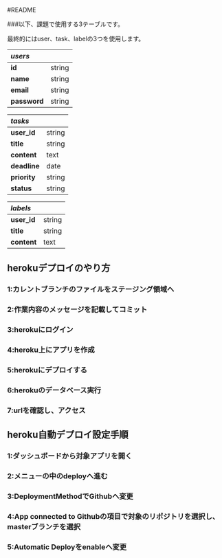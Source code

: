 #README

###以下、課題で使用する3テーブルです。

最終的にはuser、task、labelの3つを使用します。

| *users* |  |
|:--|:--|
| **id** | string |
| **name** | string |
| **email** | string |
| **password** | string |

| *tasks* |  |
|:--|:--|
| **user_id** | string |
| **title** | string |
| **content** | text |
| **deadline** | date |
| **priority** | string |
| **status** | string |

| *labels* |  |
|:--|:--|
| **user_id** | string |
| **title** | string |
| **content** | text |



## herokuデプロイのやり方

### 1:カレントブランチのファイルをステージング領域へ

### 2:作業内容のメッセージを記載してコミット

### 3:herokuにログイン

### 4:heroku上にアプリを作成

### 5:herokuにデプロイする

### 6:herokuのデータベース実行

### 7:urlを確認し、アクセス

## heroku自動デプロイ設定手順

### 1:ダッシュボードから対象アプリを開く  

### 2:メニューの中のdeployへ進む

### 3:DeploymentMethodでGithubへ変更

### 4:App connected to Githubの項目で対象のリポジトリを選択し、masterブランチを選択

### 5:Automatic Deployをenableへ変更
